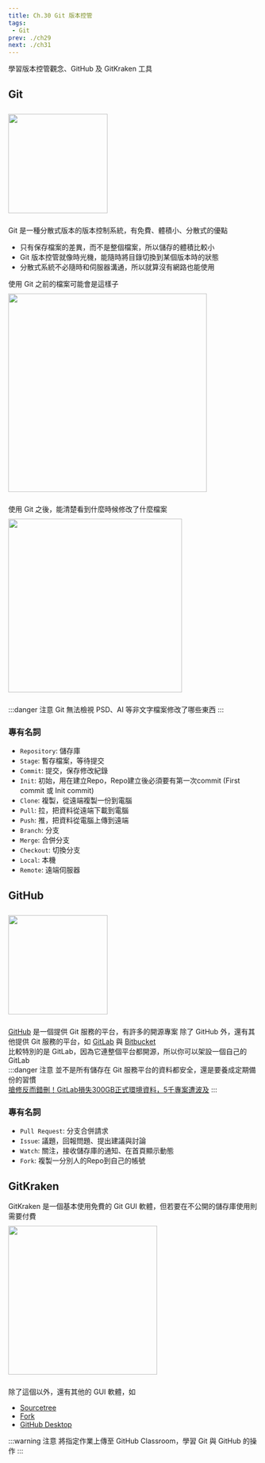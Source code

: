 ```yaml
--- 
title: Ch.30 Git 版本控管
tags:
 - Git
prev: ./ch29
next: ./ch31
---
```

學習版本控管觀念、GitHub 及 GitKraken 工具
<!-- more -->
## Git
<img src="/images/ch30/git.png" height="200" style="margin: 10px 0;">  

Git 是一種分散式版本的版本控制系統，有免費、體積小、分散式的優點 
- 只有保存檔案的差異，而不是整個檔案，所以儲存的體積比較小  
- Git 版本控管就像時光機，能隨時將目錄切換到某個版本時的狀態
- 分散式系統不必隨時和伺服器溝通，所以就算沒有網路也能使用  

使用 Git 之前的檔案可能會是這樣子  
<img src="/images/ch30/gitbefore.jpg" height="400" style="margin: 10px 0;">  

使用 Git 之後，能清楚看到什麼時候修改了什麼檔案  
<img src="/images/ch30/gitafter.png" height="350" style="margin: 10px 0;">  

:::danger 注意
Git 無法檢視 PSD、AI 等非文字檔案修改了哪些東西
:::
### 專有名詞
- `Repository`: 儲存庫
- `Stage`: 暫存檔案，等待提交
- `Commit`: 提交，保存修改紀錄
- `Init`: 初始，用在建立Repo，Repo建立後必須要有第一次commit (First commit 或 Init commit)
- `Clone`: 複製，從遠端複製一份到電腦
- `Pull`: 拉，把資料從遠端下載到電腦
- `Push`: 推，把資料從電腦上傳到遠端
- `Branch`: 分支
- `Merge`: 合併分支
- `Checkout`: 切換分支
- `Local`: 本機
- `Remote`: 遠端伺服器

## GitHub
<img src="/images/ch30/github.png" height="200" style="margin: 10px 0;">  

[GitHub](https://github.com/) 是一個提供 Git 服務的平台，有許多的開源專案
除了 GitHub 外，還有其他提供 Git 服務的平台，如 [GitLab](https://about.gitlab.com/) 與 [Bitbucket](https://bitbucket.org/)  
比較特別的是 GitLab，因為它連整個平台都開源，所以你可以架設一個自己的 GitLab  
:::danger 注意
並不是所有儲存在 Git 服務平台的資料都安全，還是要養成定期備份的習慣   
[搶修反而錯刪！GitLab損失300GB正式環境資料，5千專案遭波及](https://www.ithome.com.tw/news/111634)
:::

### 專有名詞
- `Pull Request`: 分支合併請求
- `Issue`: 議題，回報問題、提出建議與討論
- `Watch`: 關注，接收儲存庫的通知、在首頁顯示動態
- `Fork`: 複製一分別人的Repo到自己的帳號

## GitKraken
GitKraken 是一個基本使用免費的 Git GUI 軟體，但若要在不公開的儲存庫使用則需要付費  
<img src="/images/ch30/gitkraken.png" height="300" style="margin: 10px 0;">  

除了這個以外，還有其他的 GUI 軟體，如  
- [Sourcetree](https://www.sourcetreeapp.com/)
- [Fork](https://git-fork.com/)
- [GitHub Desktop](https://desktop.github.com/)

:::warning 注意
將指定作業上傳至 GitHub Classroom，學習 Git 與 GitHub 的操作
:::
